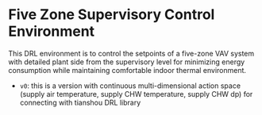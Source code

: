# Five Zone Supervisory Control Environment
This DRL environment is to control the setpoints of a five-zone VAV system with detailed plant side from the supervisory level for minimizing energy consumption while maintaining comfortable indoor thermal environment.

  - `v0`: this is a version with continuous multi-dimensional action space (supply air temperature, supply CHW temperature, supply CHW dp) for connecting with tianshou DRL library
